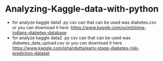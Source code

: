 # Analyzing-Kaggle-data-with-python

- for analyze kaggle data1 .py  csv can that can be used was diabetes.csv or you can download it here :https://www.kaggle.com/uciml/pima-indians-diabetes-database
- for analyze kaggle data2 .py  csv can that can be used was diabetes_data_upload.csv or you can download it here https://www.kaggle.com/ishandutta/early-stage-diabetes-risk-prediction-dataset
